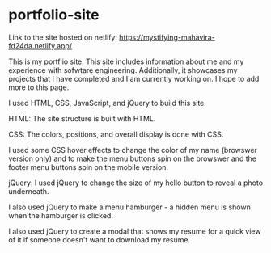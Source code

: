 # portfolio-site
Link to the site hosted on netlify:
 https://mystifying-mahavira-fd24da.netlify.app/

This is my portflio site.
This site includes information about me and my experience with sofwtare engineering. 
Additionally, it showcases my projects that I have completed and I am currently working on. I hope to add more to this page. 

I used HTML, CSS, JavaScript, and jQuery to build this site. 

HTML:
The site structure is built with HTML.

CSS:
The colors, positions, and overall display is done with CSS.

I used some CSS hover effects to change the color of my name (browswer version only) and to make the menu buttons spin on the browswer and the footer menu buttons spin
on the mobile version. 

jQuery:
I used jQuery to change the size of my hello button to reveal a photo underneath. 

I also used jQuery to make a menu hamburger - a hidden menu is shown when the hamburger is clicked. 

I also used jQuery to create a modal that shows my resume for a quick view of it if someone doesn't want to download my resume. 
